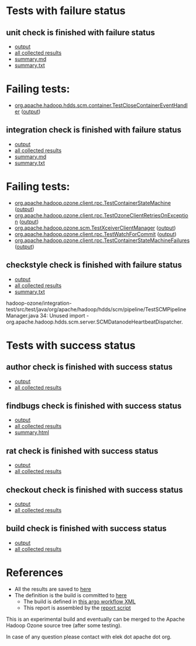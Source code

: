 # Tests with failure status

## unit check is finished with failure status

   * [output](https://raw.githubusercontent.com/elek/ozone-ci-q4/master/pr/pr-hdds-2034-qjlc4/unit/output.log)
   * [all collected results](https://github.com/elek/ozone-ci-q4/tree/master/pr/pr-hdds-2034-qjlc4/unit)
   * [summary.md](https://github.com/elek/ozone-ci-q4/tree/master/pr/pr-hdds-2034-qjlc4/unit/summary.md)
   * [summary.txt](https://github.com/elek/ozone-ci-q4/tree/master/pr/pr-hdds-2034-qjlc4/unit/summary.txt)

# Failing tests: 

 * [org.apache.hadoop.hdds.scm.container.TestCloseContainerEventHandler](hadoop-hdds/server-scm/org.apache.hadoop.hdds.scm.container.TestCloseContainerEventHandler.txt) ([output](hadoop-hdds/server-scm/org.apache.hadoop.hdds.scm.container.TestCloseContainerEventHandler-output.txt))

## integration check is finished with failure status

   * [output](https://raw.githubusercontent.com/elek/ozone-ci-q4/master/pr/pr-hdds-2034-qjlc4/integration/output.log)
   * [all collected results](https://github.com/elek/ozone-ci-q4/tree/master/pr/pr-hdds-2034-qjlc4/integration)
   * [summary.md](https://github.com/elek/ozone-ci-q4/tree/master/pr/pr-hdds-2034-qjlc4/integration/summary.md)
   * [summary.txt](https://github.com/elek/ozone-ci-q4/tree/master/pr/pr-hdds-2034-qjlc4/integration/summary.txt)

# Failing tests: 

 * [org.apache.hadoop.ozone.client.rpc.TestContainerStateMachine](hadoop-ozone/integration-test/org.apache.hadoop.ozone.client.rpc.TestContainerStateMachine.txt) ([output](hadoop-ozone/integration-test/org.apache.hadoop.ozone.client.rpc.TestContainerStateMachine-output.txt))
 * [org.apache.hadoop.ozone.client.rpc.TestOzoneClientRetriesOnException](hadoop-ozone/integration-test/org.apache.hadoop.ozone.client.rpc.TestOzoneClientRetriesOnException.txt) ([output](hadoop-ozone/integration-test/org.apache.hadoop.ozone.client.rpc.TestOzoneClientRetriesOnException-output.txt))
 * [org.apache.hadoop.ozone.scm.TestXceiverClientManager](hadoop-ozone/integration-test/org.apache.hadoop.ozone.scm.TestXceiverClientManager.txt) ([output](hadoop-ozone/integration-test/org.apache.hadoop.ozone.scm.TestXceiverClientManager-output.txt))
 * [org.apache.hadoop.ozone.client.rpc.TestWatchForCommit](hadoop-ozone/integration-test/org.apache.hadoop.ozone.client.rpc.TestWatchForCommit.txt) ([output](hadoop-ozone/integration-test/org.apache.hadoop.ozone.client.rpc.TestWatchForCommit-output.txt))
 * [org.apache.hadoop.ozone.client.rpc.TestContainerStateMachineFailures](hadoop-ozone/integration-test/org.apache.hadoop.ozone.client.rpc.TestContainerStateMachineFailures.txt) ([output](hadoop-ozone/integration-test/org.apache.hadoop.ozone.client.rpc.TestContainerStateMachineFailures-output.txt))

## checkstyle check is finished with failure status

   * [output](https://raw.githubusercontent.com/elek/ozone-ci-q4/master/pr/pr-hdds-2034-qjlc4/checkstyle/output.log)
   * [all collected results](https://github.com/elek/ozone-ci-q4/tree/master/pr/pr-hdds-2034-qjlc4/checkstyle)
   * [summary.txt](https://github.com/elek/ozone-ci-q4/tree/master/pr/pr-hdds-2034-qjlc4/checkstyle/summary.txt)

hadoop-ozone/integration-test/src/test/java/org/apache/hadoop/hdds/scm/pipeline/TestSCMPipelineManager.java
 34: Unused import - org.apache.hadoop.hdds.scm.server.SCMDatanodeHeartbeatDispatcher.


# Tests with success status

## author check is finished with success status

   * [output](https://raw.githubusercontent.com/elek/ozone-ci-q4/master/pr/pr-hdds-2034-qjlc4/author/output.log)
   * [all collected results](https://github.com/elek/ozone-ci-q4/tree/master/pr/pr-hdds-2034-qjlc4/author)


## findbugs check is finished with success status

   * [output](https://raw.githubusercontent.com/elek/ozone-ci-q4/master/pr/pr-hdds-2034-qjlc4/findbugs/output.log)
   * [all collected results](https://github.com/elek/ozone-ci-q4/tree/master/pr/pr-hdds-2034-qjlc4/findbugs)
   * [summary.html](https://elek.github.io/ozone-ci-q4/pr/pr-hdds-2034-qjlc4/findbugs/summary.html)


## rat check is finished with success status

   * [output](https://raw.githubusercontent.com/elek/ozone-ci-q4/master/pr/pr-hdds-2034-qjlc4/rat/output.log)
   * [all collected results](https://github.com/elek/ozone-ci-q4/tree/master/pr/pr-hdds-2034-qjlc4/rat)


## checkout check is finished with success status

   * [output](https://raw.githubusercontent.com/elek/ozone-ci-q4/master/pr/pr-hdds-2034-qjlc4/checkout/output.log)
   * [all collected results](https://github.com/elek/ozone-ci-q4/tree/master/pr/pr-hdds-2034-qjlc4/checkout)


## build check is finished with success status

   * [output](https://raw.githubusercontent.com/elek/ozone-ci-q4/master/pr/pr-hdds-2034-qjlc4/build/output.log)
   * [all collected results](https://github.com/elek/ozone-ci-q4/tree/master/pr/pr-hdds-2034-qjlc4/build)




# References

 * All the results are saved to [here](https://github.com/elek/ozone-ci-q4/tree/master/pr/pr-hdds-2034-qjlc4/)
 * The definition is the build is committed to [here](https://github.com/elek/argo-ozone)
    * The build is defined in [this argo workflow XML](https://github.com/elek/argo-ozone/blob/master/ozone-build.yaml)
    * This report is assembled by the [report script](https://github.com/elek/argo-ozone/blob/master/scripts/report.sh)

This is an experimental build and eventually can be merged to the Apache Hadoop Ozone source tree (after some testing).

In case of any question please contact with elek dot apache dot org.
